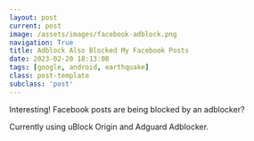 ```yaml
---
layout: post
current: post
image: /assets/images/facebook-adblock.png
navigation: True
title: Adblock Also Blocked My Facebook Posts
date: 2023-02-20 18:13:00
tags: [google, android, earthquake]
class: post-template
subclass: 'post'
---
```


Interesting!
Facebook posts are being blocked by an adblocker?

Currently using uBlock Origin and Adguard Adblocker.